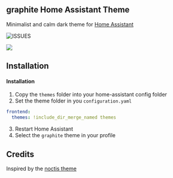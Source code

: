 ## graphite Home Assistant Theme

Minimalist and calm dark theme for [Home Assistant](https://www.home-assistant.io)

![ISSUES](https://img.shields.io/github/issues-raw/TilmanGriesel/graphite?style=flat-square)

![](https://raw.githubusercontent.com/TilmanGriesel/graphite/main/docs/screenshots/demo.png)

## Installation

#### Installation
1. Copy the `themes` folder into your home-assistant config folder
1. Set the theme folder in you `configuration.yaml`

```yaml
frontend:
  themes: !include_dir_merge_named themes
```

3. Restart Home Assistant
4. Select the `graphite` theme in your profile

## Credits
Inspired by the [noctis theme](https://github.com/aFFekopp/noctis)
